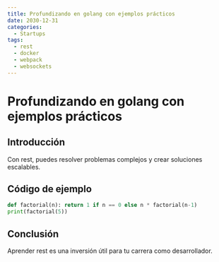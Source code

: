 ```yaml
---
title: Profundizando en golang con ejemplos prácticos
date: 2030-12-31
categories:
  - Startups
tags:
  - rest
  - docker
  - webpack
  - websockets
---
```


# Profundizando en golang con ejemplos prácticos

## Introducción

Con rest, puedes resolver problemas complejos y crear soluciones escalables.

## Código de ejemplo

```python
def factorial(n): return 1 if n == 0 else n * factorial(n-1)
print(factorial(5))
```

## Conclusión

Aprender rest es una inversión útil para tu carrera como desarrollador.